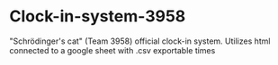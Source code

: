 # Clock-in-system-3958
"Schrödinger's cat" (Team 3958) official clock-in system. Utilizes html connected to a google sheet with .csv exportable times
